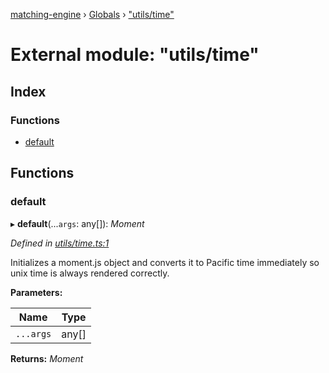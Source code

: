 [matching-engine](../README.md) › [Globals](../globals.md) › ["utils/time"](_utils_time_.md)

# External module: "utils/time"

## Index

### Functions

* [default](_utils_time_.md#default)

## Functions

###  default

▸ **default**(...`args`: any[]): *Moment*

*Defined in [utils/time.ts:1](https://github.com/hanzoai/matching-engine/blob/0c1f67f/src/utils/time.ts#L1)*

Initializes a moment.js object and converts it to Pacific time immediately so
unix time is always rendered correctly.

**Parameters:**

Name | Type |
------ | ------ |
`...args` | any[] |

**Returns:** *Moment*
